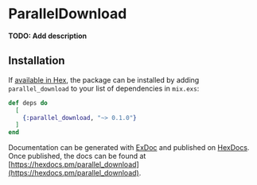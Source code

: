 # ParallelDownload

**TODO: Add description**

## Installation

If [available in Hex](https://hex.pm/docs/publish), the package can be installed
by adding `parallel_download` to your list of dependencies in `mix.exs`:

```elixir
def deps do
  [
    {:parallel_download, "~> 0.1.0"}
  ]
end
```

Documentation can be generated with [ExDoc](https://github.com/elixir-lang/ex_doc)
and published on [HexDocs](https://hexdocs.pm). Once published, the docs can
be found at [https://hexdocs.pm/parallel_download](https://hexdocs.pm/parallel_download).

